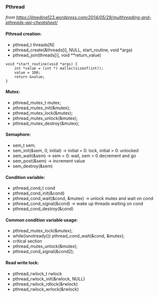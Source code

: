 ### Pthread

*from https://jlmedina123.wordpress.com/2014/05/29/multhreading-and-pthreads-api-cheatsheet/*

#### Pthread creation:
* pthread_t threads[N]
* pthread_create(&threads[i], NULL, start_routine, void *args)
* pthread_join(threads[i], void **return_value)

```
void *start_routine(void *args) {
    int *value = (int *) malloc(sizeof(int));
    value = 100;
    return &value;
}
```

#### Mutex:
* pthread_mutex_t mutex;
* pthread_mutex_init(&mutex);
* pthread_mutex_lock(&mutex);
* pthread_mutex_unlock(&mutex);
* pthread_mutex_destroy(&mutex);

#### Semaphore:
* sem_t sem;
* sem_init(&sem, 0, initial) -> initial = 0: lock, initial > 0: unlocked
* sem_wait(&sem) -> sem = 0: wait, sem > 0 decrement and go
* sem_post(&sem) -> increment value
* sem_destroy(&sem)


#### Condition variable:
* pthread_cond_t cond
* pthread_cond_init(&cond)
* pthread_cond_wait(&cond, &mutex) -> unlock mutex and wait on cond
* pthread_cond_signal(&cond) -> wake up threads waiting on cond
* pthread_cond_destroy(&cond)


#### Common condition variable usage:
* pthread_mutex_lock(&mutex);
* while(isnotready()) pthread_cond_wait(&cond, &mutex);
* critical section
* pthread_mutex_unlock(&mutex);
* pthread_cond_signal(&cond2);

#### Read write lock:
* pthread_rwlock_t rwlock
* pthread_rwlock_init(&rwlock, NULL)
* pthread_rwlock_rdlock(&rwlock)
* pthread_rwlock_wrlock(&rwlock)

